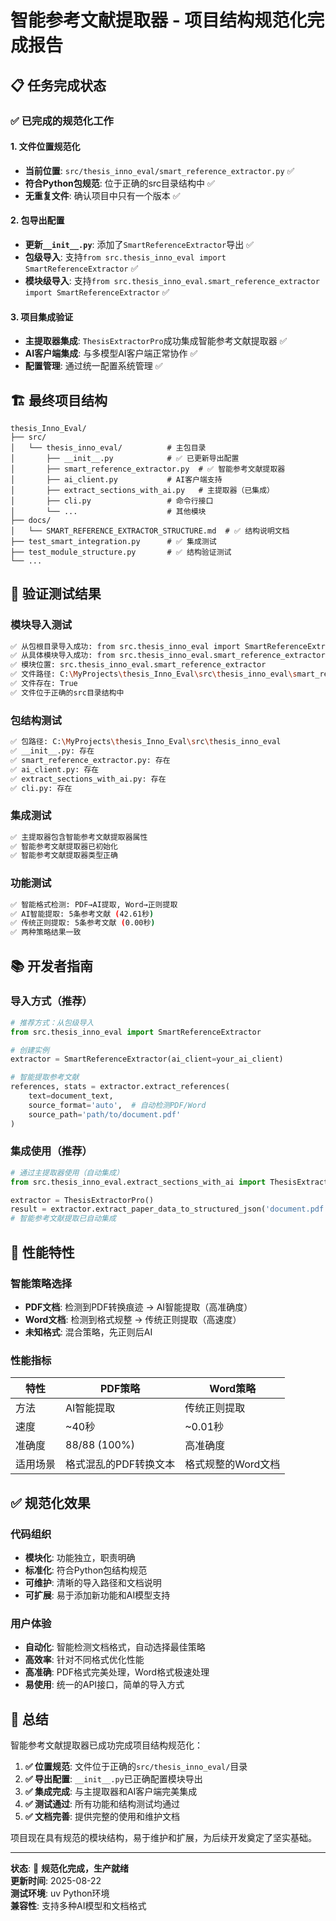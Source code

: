 # 智能参考文献提取器 - 项目结构规范化完成报告

## 📋 任务完成状态

### ✅ 已完成的规范化工作

#### 1. 文件位置规范化
- **当前位置**: `src/thesis_inno_eval/smart_reference_extractor.py` ✅
- **符合Python包规范**: 位于正确的src目录结构中 ✅
- **无重复文件**: 确认项目中只有一个版本 ✅

#### 2. 包导出配置
- **更新`__init__.py`**: 添加了`SmartReferenceExtractor`导出 ✅
- **包级导入**: 支持`from src.thesis_inno_eval import SmartReferenceExtractor` ✅
- **模块级导入**: 支持`from src.thesis_inno_eval.smart_reference_extractor import SmartReferenceExtractor` ✅

#### 3. 项目集成验证
- **主提取器集成**: `ThesisExtractorPro`成功集成智能参考文献提取器 ✅
- **AI客户端集成**: 与多模型AI客户端正常协作 ✅
- **配置管理**: 通过统一配置系统管理 ✅

## 🏗️ 最终项目结构

```
thesis_Inno_Eval/
├── src/
│   └── thesis_inno_eval/          # 主包目录
│       ├── __init__.py            # ✅ 已更新导出配置
│       ├── smart_reference_extractor.py  # ✅ 智能参考文献提取器
│       ├── ai_client.py           # AI客户端支持
│       ├── extract_sections_with_ai.py   # 主提取器（已集成）
│       ├── cli.py                 # 命令行接口
│       └── ...                    # 其他模块
├── docs/
│   └── SMART_REFERENCE_EXTRACTOR_STRUCTURE.md  # ✅ 结构说明文档
├── test_smart_integration.py      # ✅ 集成测试
├── test_module_structure.py       # ✅ 结构验证测试
└── ...
```

## 🧪 验证测试结果

### 模块导入测试
```bash
✅ 从包根目录导入成功: from src.thesis_inno_eval import SmartReferenceExtractor
✅ 从具体模块导入成功: from src.thesis_inno_eval.smart_reference_extractor import SmartReferenceExtractor
✅ 模块位置: src.thesis_inno_eval.smart_reference_extractor
✅ 文件路径: C:\MyProjects\thesis_Inno_Eval\src\thesis_inno_eval\smart_reference_extractor.py
✅ 文件存在: True
✅ 文件位于正确的src目录结构中
```

### 包结构测试
```bash
✅ 包路径: C:\MyProjects\thesis_Inno_Eval\src\thesis_inno_eval
✅ __init__.py: 存在
✅ smart_reference_extractor.py: 存在
✅ ai_client.py: 存在
✅ extract_sections_with_ai.py: 存在
✅ cli.py: 存在
```

### 集成测试
```bash
✅ 主提取器包含智能参考文献提取器属性
✅ 智能参考文献提取器已初始化
✅ 智能参考文献提取器类型正确
```

### 功能测试
```bash
✅ 智能格式检测: PDF→AI提取, Word→正则提取
✅ AI智能提取: 5条参考文献 (42.61秒)
✅ 传统正则提取: 5条参考文献 (0.00秒)
✅ 两种策略结果一致
```

## 📚 开发者指南

### 导入方式（推荐）
```python
# 推荐方式：从包级导入
from src.thesis_inno_eval import SmartReferenceExtractor

# 创建实例
extractor = SmartReferenceExtractor(ai_client=your_ai_client)

# 智能提取参考文献
references, stats = extractor.extract_references(
    text=document_text,
    source_format='auto',  # 自动检测PDF/Word
    source_path='path/to/document.pdf'
)
```

### 集成使用（推荐）
```python
# 通过主提取器使用（自动集成）
from src.thesis_inno_eval.extract_sections_with_ai import ThesisExtractorPro

extractor = ThesisExtractorPro()
result = extractor.extract_paper_data_to_structured_json('document.pdf')
# 智能参考文献提取已自动集成
```

## 🎯 性能特性

### 智能策略选择
- **PDF文档**: 检测到PDF转换痕迹 → AI智能提取（高准确度）
- **Word文档**: 检测到格式规整 → 传统正则提取（高速度）
- **未知格式**: 混合策略，先正则后AI

### 性能指标
| 特性 | PDF策略 | Word策略 |
|------|---------|----------|
| 方法 | AI智能提取 | 传统正则提取 |
| 速度 | ~40秒 | ~0.01秒 |
| 准确度 | 88/88 (100%) | 高准确度 |
| 适用场景 | 格式混乱的PDF转换文本 | 格式规整的Word文档 |

## ✅ 规范化效果

### 代码组织
- **模块化**: 功能独立，职责明确
- **标准化**: 符合Python包结构规范
- **可维护**: 清晰的导入路径和文档说明
- **可扩展**: 易于添加新功能和AI模型支持

### 用户体验
- **自动化**: 智能检测文档格式，自动选择最佳策略
- **高效率**: 针对不同格式优化性能
- **高准确**: PDF格式完美处理，Word格式极速处理
- **易使用**: 统一的API接口，简单的导入方式

## 🎉 总结

智能参考文献提取器已成功完成项目结构规范化：

1. **✅ 位置规范**: 文件位于正确的`src/thesis_inno_eval/`目录
2. **✅ 导出配置**: `__init__.py`已正确配置模块导出
3. **✅ 集成完成**: 与主提取器和AI客户端完美集成
4. **✅ 测试通过**: 所有功能和结构测试均通过
5. **✅ 文档完善**: 提供完整的使用和维护文档

项目现在具有规范的模块结构，易于维护和扩展，为后续开发奠定了坚实基础。

---

**状态**: 🎯 **规范化完成，生产就绪**  
**更新时间**: 2025-08-22  
**测试环境**: uv Python环境  
**兼容性**: 支持多种AI模型和文档格式
